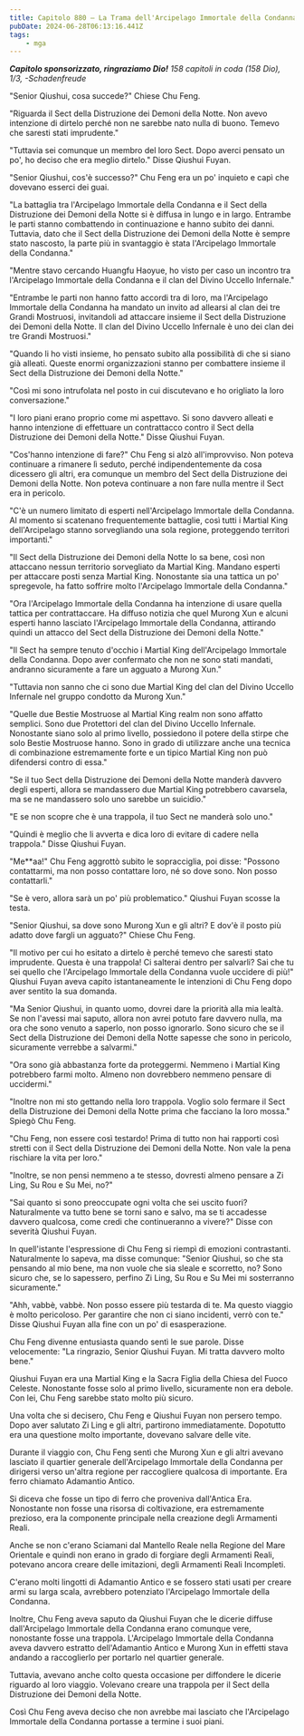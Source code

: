 ```yaml
---
title: Capitolo 880 – La Trama dell'Arcipelago Immortale della Condanna
pubDate: 2024-06-28T06:13:16.441Z
tags:
    - mga
---
```



<em><strong>Capitolo sponsorizzato, ringraziamo Dio!</strong>
158 capitoli in coda (158 Dio), 1/3,
-Schadenfreude</em>


"Senior Qiushui, cosa succede?" Chiese Chu Feng.


"Riguarda il Sect della Distruzione dei Demoni della Notte. Non avevo intenzione di dirtelo perché non ne sarebbe nato nulla di buono. Temevo che saresti stati imprudente."


"Tuttavia sei comunque un membro del loro Sect. Dopo averci pensato un po', ho deciso che era meglio dirtelo." Disse Qiushui Fuyan.


"Senior Qiushui, cos'è successo?" Chu Feng era un po' inquieto e capì che dovevano esserci dei guai.


"La battaglia tra l'Arcipelago Immortale della Condanna e il Sect della Distruzione dei Demoni della Notte si è diffusa in lungo e in largo. Entrambe le parti stanno combattendo in continuazione e hanno subito dei danni. Tuttavia, dato che il Sect della Distruzione dei Demoni della Notte è sempre stato nascosto, la parte più in svantaggio è stata l'Arcipelago Immortale della Condanna."


"Mentre stavo cercando Huangfu Haoyue, ho visto per caso un incontro tra l'Arcipelago Immortale della Condanna e il clan del Divino Uccello Infernale."


"Entrambe le parti non hanno fatto accordi tra di loro, ma l'Arcipelago Immortale della Condanna ha mandato un invito ad allearsi al clan dei tre Grandi Mostruosi, invitandoli ad attaccare insieme il Sect della Distruzione dei Demoni della Notte. Il clan del Divino Uccello Infernale è uno dei clan dei tre Grandi Mostruosi."


"Quando li ho visti insieme, ho pensato subito alla possibilità di che si siano già alleati. Queste enormi organizzazioni stanno per combattere insieme il Sect della Distruzione dei Demoni della Notte."


"Così mi sono intrufolata nel posto in cui discutevano e ho origliato la loro conversazione."


"I loro piani erano proprio come mi aspettavo. Si sono davvero alleati e hanno intenzione di effettuare un contrattacco contro il Sect della Distruzione dei Demoni della Notte." Disse Qiushui Fuyan.


"Cos'hanno intenzione di fare?" Chu Feng si alzò all'improvviso. Non poteva continuare a rimanere lì seduto, perché indipendentemente da cosa dicessero gli altri, era comunque un membro del Sect della Distruzione dei Demoni della Notte. Non poteva continuare a non fare nulla mentre il Sect era in pericolo.


"C'è un numero limitato di esperti nell'Arcipelago Immortale della Condanna. Al momento si scatenano frequentemente battaglie, così tutti i Martial King dell'Arcipelago stanno sorvegliando una sola regione, proteggendo territori importanti."


"Il Sect della Distruzione dei Demoni della Notte lo sa bene, così non attaccano nessun territorio sorvegliato da Martial King. Mandano esperti per attaccare posti senza Martial King. Nonostante sia una tattica un po' spregevole, ha fatto soffrire molto l'Arcipelago Immortale della Condanna."


"Ora l'Arcipelago Immortale della Condanna ha intenzione di usare quella tattica per contrattaccare. Ha diffuso notizia che quel Murong Xun e alcuni esperti hanno lasciato l'Arcipelago Immortale della Condanna, attirando quindi un attacco del Sect della Distruzione dei Demoni della Notte."


"Il Sect ha sempre tenuto d'occhio i Martial King dell'Arcipelago Immortale della Condanna. Dopo aver confermato che non ne sono stati mandati, andranno sicuramente a fare un agguato a Murong Xun."


"Tuttavia non sanno che ci sono due Martial King del clan del Divino Uccello Infernale nel gruppo condotto da Murong Xun."


"Quelle due Bestie Mostruose al Martial King realm non sono affatto semplici. Sono due Protettori del clan del Divino Uccello Infernale. Nonostante siano solo al primo livello, possiedono il potere della stirpe che solo Bestie Mostruose hanno. Sono in grado di utilizzare anche una tecnica di combinazione estremamente forte e un tipico Martial King non può difendersi contro di essa."


"Se il tuo Sect della Distruzione dei Demoni della Notte manderà davvero degli esperti, allora se mandassero due Martial King potrebbero cavarsela, ma se ne mandassero solo uno sarebbe un suicidio."


"E se non scopre che è una trappola, il tuo Sect ne manderà solo uno."


"Quindi è meglio che li avverta e dica loro di evitare di cadere nella trappola." Disse Qiushui Fuyan.


"Me**aa!" Chu Feng aggrottò subito le sopracciglia, poi disse: "Possono contattarmi, ma non posso contattare loro, né so dove sono. Non posso contattarli."


"Se è vero, allora sarà un po' più problematico." Qiushui Fuyan scosse la testa.


"Senior Qiushui, sa dove sono Murong Xun e gli altri? E dov'è il posto più adatto dove fargli un agguato?" Chiese Chu Feng.


"Il motivo per cui ho esitato a dirtelo è perché temevo che saresti stato imprudente. Questa è una trappola! Ci salterai dentro per salvarli? Sai che tu sei quello che l'Arcipelago Immortale della Condanna vuole uccidere di più!" Qiushui Fuyan aveva capito istantaneamente le intenzioni di Chu Feng dopo aver sentito la sua domanda.


"Ma Senior Qiushui, in quanto uomo, dovrei dare la priorità alla mia lealtà. Se non l'avessi mai saputo, allora non avrei potuto fare davvero nulla, ma ora che sono venuto a saperlo, non posso ignorarlo. Sono sicuro che se il Sect della Distruzione dei Demoni della Notte sapesse che sono in pericolo, sicuramente verrebbe a salvarmi."


"Ora sono già abbastanza forte da proteggermi. Nemmeno i Martial King potrebbero farmi molto. Almeno non dovrebbero nemmeno pensare di uccidermi."


"Inoltre non mi sto gettando nella loro trappola. Voglio solo fermare il Sect della Distruzione dei Demoni della Notte prima che facciano la loro mossa." Spiegò Chu Feng.


"Chu Feng, non essere così testardo! Prima di tutto non hai rapporti così stretti con il Sect della Distruzione dei Demoni della Notte. Non vale la pena rischiare la vita per loro."


"Inoltre, se non pensi nemmeno a te stesso, dovresti almeno pensare a Zi Ling, Su Rou e Su Mei, no?"


"Sai quanto si sono preoccupate ogni volta che sei uscito fuori? Naturalmente va tutto bene se torni sano e salvo, ma se ti accadesse davvero qualcosa, come credi che continueranno a vivere?" Disse con severità Qiushui Fuyan.


In quell'istante l'espressione di Chu Feng si riempì di emozioni contrastanti. Naturalmente lo sapeva, ma disse comunque: "Senior Qiushui, so che sta pensando al mio bene, ma non vuole che sia sleale e scorretto, no? Sono sicuro che, se lo sapessero, perfino Zi Ling, Su Rou e Su Mei mi sosterranno sicuramente."


"Ahh, vabbè, vabbè. Non posso essere più testarda di te. Ma questo viaggio è molto pericoloso. Per garantire che non ci siano incidenti, verrò con te." Disse Qiushui Fuyan alla fine con un po' di esasperazione.


Chu Feng divenne entusiasta quando sentì le sue parole. Disse velocemente: "La ringrazio, Senior Qiushui Fuyan. Mi tratta davvero molto bene."


Qiushui Fuyan era una Martial King e la Sacra Figlia della Chiesa del Fuoco Celeste. Nonostante fosse solo al primo livello, sicuramente non era debole. Con lei, Chu Feng sarebbe stato molto più sicuro.


Una volta che si decisero, Chu Feng e Qiushui Fuyan non persero tempo. Dopo aver salutato Zi Ling e gli altri, partirono immediatamente. Dopotutto era una questione molto importante, dovevano salvare delle vite.


Durante il viaggio con, Chu Feng sentì che Murong Xun e gli altri avevano lasciato il quartier generale dell'Arcipelago Immortale della Condanna per dirigersi verso un'altra regione per raccogliere qualcosa di importante. Era ferro chiamato Adamantio Antico.


Si diceva che fosse un tipo di ferro che proveniva dall'Antica Era. Nonostante non fosse una risorsa di coltivazione, era estremamente prezioso, era la componente principale nella creazione degli Armamenti Reali.


Anche se non c'erano Sciamani dal Mantello Reale nella Regione del Mare Orientale e quindi non erano in grado di forgiare degli Armamenti Reali, potevano ancora creare delle imitazioni, degli Armamenti Reali Incompleti.


C'erano molti lingotti di Adamantio Antico e se fossero stati usati per creare armi su larga scala, avrebbero potenziato l'Arcipelago Immortale della Condanna.


Inoltre, Chu Feng aveva saputo da Qiushui Fuyan che le dicerie diffuse dall'Arcipelago Immortale della Condanna erano comunque vere, nonostante fosse una trappola. L'Arcipelago Immortale della Condanna aveva davvero estratto dell'Adamantio Antico e Murong Xun in effetti stava andando a raccoglierlo per portarlo nel quartier generale.


Tuttavia, avevano anche colto questa occasione per diffondere le dicerie riguardo al loro viaggio. Volevano creare una trappola per il Sect della Distruzione dei Demoni della Notte.


Così Chu Feng aveva deciso che non avrebbe mai lasciato che l'Arcipelago Immortale della Condanna portasse a termine i suoi piani.
                                


                                



